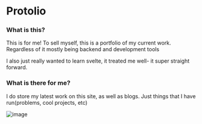 # Protolio

### What is this?
  This is for me! To sell myself, this is a portfolio of my current work. Regardless of it mostly being backend and development tools

  I also just really wanted to learn svelte, it treated me well- it super straight forward.
  
### What is there for me?
I do store my latest work on this site, as well as blogs. Just things that I have run(problems, cool projects, etc)

![image](https://user-images.githubusercontent.com/58314490/111106416-1950b000-8523-11eb-8e76-81b6d6946846.png)
